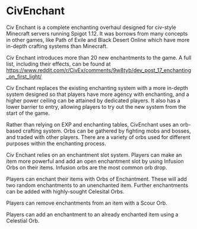 # CivEnchant

Civ Enchant is a complete enchanting overhaul designed for civ-style Minecraft servers running Spigot 1.12. It was borrows from many concepts in other games, like Path of Exile and Black Desert Online which have more in-depth crafting systems than Minecraft.

Civ Enchant introduces more than 20 new enchantments to the game. A full list, including their effects, can be found at https://www.reddit.com/r/CivEx/comments/9w8tyb/dev_post_17_enchanting_on_first_light/

Civ Enchant replaces the existing enchanting system with a more in-depth system designed so that players have more agency with enchanting, and a higher power ceiling can be attained by dedicated players. It also has a lower barrier to entry, allowing players to try out the new system from the start of the game.

Rather than relying on EXP and enchanting tables, CivEnchant uses an orb-based crafting system. Orbs can be gathered by fighting mobs and bosses, and traded with other players. There are a variety of orbs used for different purposes within the enchanting process.

Civ Enchant relies on an enchantment slot system.  Players can make an item more powerful and add an open enchantment slot by using Infusion Orbs on their items. Infusion orbs are the most common orb drop.

Players can enchant their items with Orbs of Enchantment. These will add two random enchantments to an unenchanted item. Further enchantments can be added with highly-sought Celesital Orbs.

Players can remove enchantments from an item with a Scour Orb.

Players can add an enchantment to an already enchanted item using a Celestial Orb.
